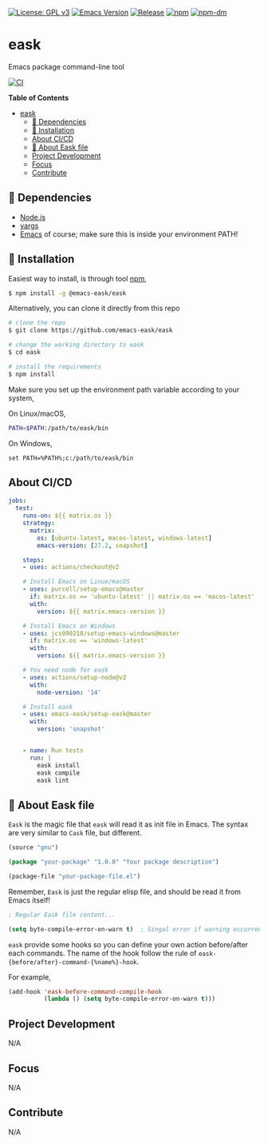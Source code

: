 [![License: GPL v3](https://img.shields.io/badge/License-GPL%20v3-green.svg)](https://www.gnu.org/licenses/gpl-3.0)
[![Emacs Version](https://img.shields.io/badge/Emacs-26.1+-7F5AB6.svg?logo=gnu%20emacs&logoColor=white)](https://www.gnu.org/software/emacs/download.html)
[![Release](https://img.shields.io/github/release/emacs-eask/eask.svg?logo=github)](https://github.com/emacs-eask/eask/releases/latest)
[![npm](https://img.shields.io/npm/v/@emacs-eask/eask?logo=npm&color=green)](https://www.npmjs.com/package/@emacs-eask/eask)
[![npm-dm](https://img.shields.io/npm/dm/@emacs-eask/eask.svg)](https://npmcharts.com/compare/@emacs-eask/eask?minimal=true)

# eask
Emacs package command-line tool

[![CI](https://github.com/emacs-eask/eask/actions/workflows/test.yml/badge.svg)](https://github.com/emacs-eask/eask/actions/workflows/test.yml)

<!-- markdown-toc start - Don't edit this section. Run M-x markdown-toc-refresh-toc -->
**Table of Contents**

- [eask](#eask)
    - [📌 Dependencies](#📌-dependencies)
    - [💾 Installation](#💾-installation)
    - [About CI/CD](#about-cicd)
    - [📝 About Eask file](#📝-about-eask-file)
    - [Project Development](#project-development)
    - [Focus](#focus)
    - [Contribute](#contribute)

<!-- markdown-toc end -->

## 📌 Dependencies

* [Node.js](https://nodejs.org/en/)
* [yargs](https://github.com/yargs/yargs)
* [Emacs](https://www.gnu.org/software/emacs/) of course; make sure this is inside your environment PATH!

## 💾 Installation

Easiest way to install, is through tool [npm](https://www.npmjs.com/),

```sh
$ npm install -g @emacs-eask/eask
```

Alternatively, you can clone it directly from this repo

```sh
# clone the repo
$ git clone https://github.com/emacs-eask/eask

# change the working directory to eask
$ cd eask

# install the requirements
$ npm install
```

Make sure you set up the environment path variable according to your system,

On Linux/macOS,

```sh
PATH=$PATH:/path/to/eask/bin
```

On Windows,

```batch
set PATH=%PATH%;c:/path/to/eask/bin
```

## About CI/CD

```yml
jobs:
  test:
    runs-on: ${{ matrix.os }}
    strategy:
      matrix:
        os: [ubuntu-latest, macos-latest, windows-latest]
        emacs-version: [27.2, snapshot]

    steps:
    - uses: actions/checkout@v2

    # Install Emacs on Linux/macOS
    - uses: purcell/setup-emacs@master
      if: matrix.os == 'ubuntu-latest' || matrix.os == 'macos-latest'
      with:
        version: ${{ matrix.emacs-version }}

    # Install Emacs on Windows
    - uses: jcs090218/setup-emacs-windows@master
      if: matrix.os == 'windows-latest'
      with:
        version: ${{ matrix.emacs-version }}

    # You need node for eask
    - uses: actions/setup-node@v2
      with:
        node-version: '14'

    # Install eask
    - uses: emacs-eask/setup-eask@master
      with:
        version: 'snapshot'


    - name: Run tests
      run: |
        eask install
        eask compile
        eask lint
```

## 📝 About Eask file

`Eask` is the magic file that `eask` will read it as init file in Emacs. The
syntax are very similar to `Cask` file, but different.

```el
(source "gnu")

(package "your-package" "1.0.0" "Your package description")

(package-file "your-package-file.el")
```

Remember, `Eask` is just the regular elisp file, and should be read it from
Emacs itself!

```el
; Regular Eask file content...

(setq byte-compile-error-on-warn t)  ; Singal error if warning occurred
```

`eask` provide some hooks so you can define your own action before/after 
each commands. The name of the hook follow the rule of 
`eask-{before/after}-command-{%name%}-hook`.

For example,

```el
(add-hook 'eask-before-command-compile-hook 
          (lambda () (setq byte-compile-error-on-warn t)))
```

## Project Development

N/A

## Focus

N/A

## Contribute

N/A
